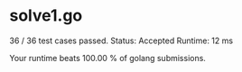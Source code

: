 # solve1.go

36 / 36 test cases passed.
Status: Accepted
Runtime: 12 ms

Your runtime beats 100.00 % of golang submissions.

